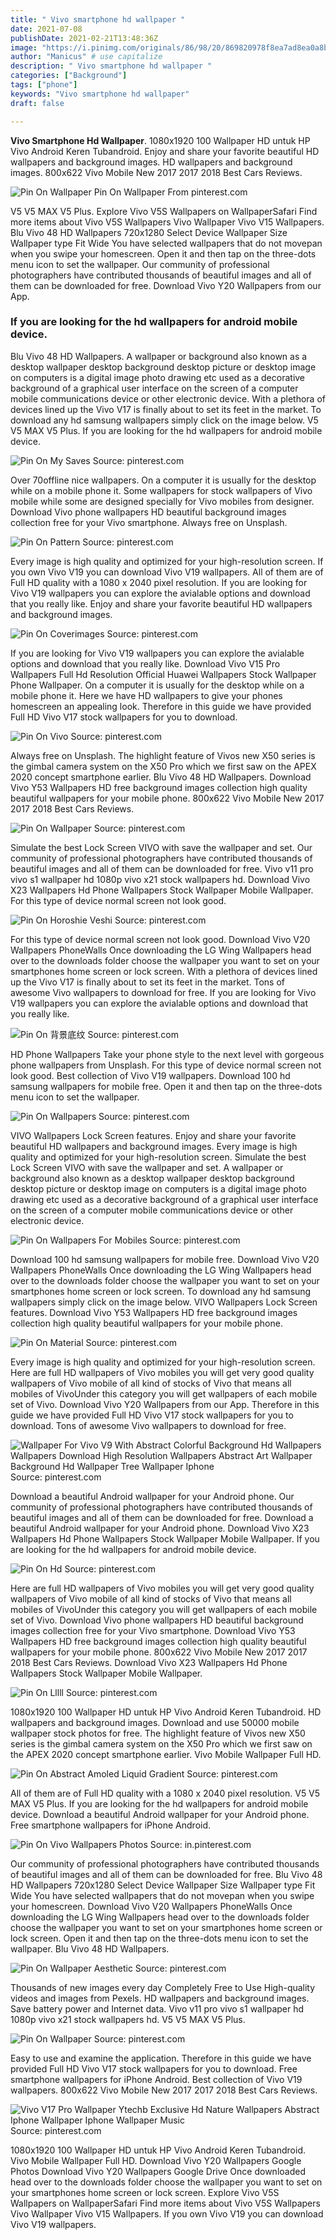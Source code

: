 ```yaml
---
title: " Vivo smartphone hd wallpaper "
date: 2021-07-08
publishDate: 2021-02-21T13:48:36Z
image: "https://i.pinimg.com/originals/86/98/20/869820978f8ea7ad8ea0a8b8f4a854e0.png"
author: "Manicus" # use capitalize
description: " Vivo smartphone hd wallpaper "
categories: ["Background"]
tags: ["phone"]
keywords: "Vivo smartphone hd wallpaper"
draft: false

---
```



**Vivo Smartphone Hd Wallpaper**. 1080x1920 100 Wallpaper HD untuk HP Vivo Android Keren Tubandroid. Enjoy and share your favorite beautiful HD wallpapers and background images. HD wallpapers and background images. 800x622 Vivo Mobile New 2017 2017 2018 Best Cars Reviews.

![Pin On Wallpaper](https://i.pinimg.com/originals/76/38/d0/7638d0bdc4189682e772730046a21b2b.jpg "Pin On Wallpaper")
Pin On Wallpaper From pinterest.com


V5 V5 MAX V5 Plus. Explore Vivo V5S Wallpapers on WallpaperSafari Find more items about Vivo V5S Wallpapers Vivo Wallpaper Vivo V15 Wallpapers. Blu Vivo 48 HD Wallpapers 720x1280 Select Device Wallpaper Size Wallpaper type Fit Wide You have selected wallpapers that do not movepan when you swipe your homescreen. Open it and then tap on the three-dots menu icon to set the wallpaper. Our community of professional photographers have contributed thousands of beautiful images and all of them can be downloaded for free. Download Vivo Y20 Wallpapers from our App.

### If you are looking for the hd wallpapers for android mobile device.

Blu Vivo 48 HD Wallpapers. A wallpaper or background also known as a desktop wallpaper desktop background desktop picture or desktop image on computers is a digital image photo drawing etc used as a decorative background of a graphical user interface on the screen of a computer mobile communications device or other electronic device. With a plethora of devices lined up the Vivo V17 is finally about to set its feet in the market. To download any hd samsung wallpapers simply click on the image below. V5 V5 MAX V5 Plus. If you are looking for the hd wallpapers for android mobile device.


![Pin On My Saves](https://i.pinimg.com/originals/01/59/da/0159da0f2e034ceb4400c2b7ae8866a6.jpg "Pin On My Saves")
Source: pinterest.com

Over 70offline nice wallpapers. On a computer it is usually for the desktop while on a mobile phone it. Some wallpapers for stock wallpapers of Vivo mobile while some are designed specially for Vivo mobiles from designer. Download Vivo phone wallpapers HD beautiful background images collection free for your Vivo smartphone. Always free on Unsplash.

![Pin On Pattern](https://i.pinimg.com/originals/89/75/c8/8975c8a43992a2264d0cd56e6022cc16.png "Pin On Pattern")
Source: pinterest.com

Every image is high quality and optimized for your high-resolution screen. If you own Vivo V19 you can download Vivo V19 wallpapers. All of them are of Full HD quality with a 1080 x 2040 pixel resolution. If you are looking for Vivo V19 wallpapers you can explore the avialable options and download that you really like. Enjoy and share your favorite beautiful HD wallpapers and background images.

![Pin On Coverimages](https://i.pinimg.com/originals/2d/75/0d/2d750d3d0c9e4ae5336bfe8e4b5a72e7.png "Pin On Coverimages")
Source: pinterest.com

If you are looking for Vivo V19 wallpapers you can explore the avialable options and download that you really like. Download Vivo V15 Pro Wallpapers Full Hd Resolution Official Huawei Wallpapers Stock Wallpaper Phone Wallpaper. On a computer it is usually for the desktop while on a mobile phone it. Here we have HD wallpapers to give your phones homescreen an appealing look. Therefore in this guide we have provided Full HD Vivo V17 stock wallpapers for you to download.

![Pin On Vivo](https://i.pinimg.com/originals/d0/7b/47/d07b47fde3246300f12465931afec9c2.jpg "Pin On Vivo")
Source: pinterest.com

Always free on Unsplash. The highlight feature of Vivos new X50 series is the gimbal camera system on the X50 Pro which we first saw on the APEX 2020 concept smartphone earlier. Blu Vivo 48 HD Wallpapers. Download Vivo Y53 Wallpapers HD free background images collection high quality beautiful wallpapers for your mobile phone. 800x622 Vivo Mobile New 2017 2017 2018 Best Cars Reviews.

![Pin On Wallpaper](https://i.pinimg.com/originals/76/38/d0/7638d0bdc4189682e772730046a21b2b.jpg "Pin On Wallpaper")
Source: pinterest.com

Simulate the best Lock Screen VIVO with save the wallpaper and set. Our community of professional photographers have contributed thousands of beautiful images and all of them can be downloaded for free. Vivo v11 pro vivo s1 wallpaper hd 1080p vivo x21 stock wallpapers hd. Download Vivo X23 Wallpapers Hd Phone Wallpapers Stock Wallpaper Mobile Wallpaper. For this type of device normal screen not look good.

![Pin On Horoshie Veshi](https://i.pinimg.com/originals/62/a7/71/62a771f5955b6671ca6516e5ebfd8119.png "Pin On Horoshie Veshi")
Source: pinterest.com

For this type of device normal screen not look good. Download Vivo V20 Wallpapers PhoneWalls Once downloading the LG Wing Wallpapers head over to the downloads folder choose the wallpaper you want to set on your smartphones home screen or lock screen. With a plethora of devices lined up the Vivo V17 is finally about to set its feet in the market. Tons of awesome Vivo wallpapers to download for free. If you are looking for Vivo V19 wallpapers you can explore the avialable options and download that you really like.

![Pin On 背景底纹](https://i.pinimg.com/originals/7b/01/ee/7b01eeacc264155fb664a79b03bae3fb.png "Pin On 背景底纹")
Source: pinterest.com

HD Phone Wallpapers Take your phone style to the next level with gorgeous phone wallpapers from Unsplash. For this type of device normal screen not look good. Best collection of Vivo V19 wallpapers. Download 100 hd samsung wallpapers for mobile free. Open it and then tap on the three-dots menu icon to set the wallpaper.

![Pin On Wallpapers](https://i.pinimg.com/736x/67/6c/e3/676ce369114e1cc6ae4960e0ac5c4d2f.jpg "Pin On Wallpapers")
Source: pinterest.com

VIVO Wallpapers Lock Screen features. Enjoy and share your favorite beautiful HD wallpapers and background images. Every image is high quality and optimized for your high-resolution screen. Simulate the best Lock Screen VIVO with save the wallpaper and set. A wallpaper or background also known as a desktop wallpaper desktop background desktop picture or desktop image on computers is a digital image photo drawing etc used as a decorative background of a graphical user interface on the screen of a computer mobile communications device or other electronic device.

![Pin On Wallpapers For Mobiles](https://i.pinimg.com/originals/aa/d4/3a/aad43a4e9fcd6fb3f0974791f2c31daf.png "Pin On Wallpapers For Mobiles")
Source: pinterest.com

Download 100 hd samsung wallpapers for mobile free. Download Vivo V20 Wallpapers PhoneWalls Once downloading the LG Wing Wallpapers head over to the downloads folder choose the wallpaper you want to set on your smartphones home screen or lock screen. To download any hd samsung wallpapers simply click on the image below. VIVO Wallpapers Lock Screen features. Download Vivo Y53 Wallpapers HD free background images collection high quality beautiful wallpapers for your mobile phone.

![Pin On Material](https://i.pinimg.com/originals/e1/15/71/e11571173ab2795730f9ac19be95c976.png "Pin On Material")
Source: pinterest.com

Every image is high quality and optimized for your high-resolution screen. Here are full HD wallpapers of Vivo mobiles you will get very good quality wallpapers of Vivo mobile of all kind of stocks of Vivo that means all mobiles of VivoUnder this category you will get wallpapers of each mobile set of Vivo. Download Vivo Y20 Wallpapers from our App. Therefore in this guide we have provided Full HD Vivo V17 stock wallpapers for you to download. Tons of awesome Vivo wallpapers to download for free.

![Wallpaper For Vivo V9 With Abstract Colorful Background Hd Wallpapers Wallpapers Download High Resolution Wallpapers Abstract Art Wallpaper Background Hd Wallpaper Tree Wallpaper Iphone](https://i.pinimg.com/564x/96/79/e6/9679e6b262669b3a55ab97dac4f939be.jpg "Wallpaper For Vivo V9 With Abstract Colorful Background Hd Wallpapers Wallpapers Download High Resolution Wallpapers Abstract Art Wallpaper Background Hd Wallpaper Tree Wallpaper Iphone")
Source: pinterest.com

Download a beautiful Android wallpaper for your Android phone. Our community of professional photographers have contributed thousands of beautiful images and all of them can be downloaded for free. Download a beautiful Android wallpaper for your Android phone. Download Vivo X23 Wallpapers Hd Phone Wallpapers Stock Wallpaper Mobile Wallpaper. If you are looking for the hd wallpapers for android mobile device.

![Pin On Hd](https://i.pinimg.com/474x/c5/79/bf/c579bf00db651b07f08636982d339896.jpg "Pin On Hd")
Source: pinterest.com

Here are full HD wallpapers of Vivo mobiles you will get very good quality wallpapers of Vivo mobile of all kind of stocks of Vivo that means all mobiles of VivoUnder this category you will get wallpapers of each mobile set of Vivo. Download Vivo phone wallpapers HD beautiful background images collection free for your Vivo smartphone. Download Vivo Y53 Wallpapers HD free background images collection high quality beautiful wallpapers for your mobile phone. 800x622 Vivo Mobile New 2017 2017 2018 Best Cars Reviews. Download Vivo X23 Wallpapers Hd Phone Wallpapers Stock Wallpaper Mobile Wallpaper.

![Pin On Lllll](https://i.pinimg.com/originals/89/8e/5f/898e5f80defd23c19dd5e01ac4b88b96.jpg "Pin On Lllll")
Source: pinterest.com

1080x1920 100 Wallpaper HD untuk HP Vivo Android Keren Tubandroid. HD wallpapers and background images. Download and use 50000 mobile wallpaper stock photos for free. The highlight feature of Vivos new X50 series is the gimbal camera system on the X50 Pro which we first saw on the APEX 2020 concept smartphone earlier. Vivo Mobile Wallpaper Full HD.

![Pin On Abstract Amoled Liquid Gradient](https://i.pinimg.com/originals/6b/d6/8b/6bd68b14d6bed86fd4bc091a208c9e18.jpg "Pin On Abstract Amoled Liquid Gradient")
Source: pinterest.com

All of them are of Full HD quality with a 1080 x 2040 pixel resolution. V5 V5 MAX V5 Plus. If you are looking for the hd wallpapers for android mobile device. Download a beautiful Android wallpaper for your Android phone. Free smartphone wallpapers for iPhone Android.

![Pin On Vivo Wallpapers Photos](https://i.pinimg.com/originals/df/6e/57/df6e571813863554dd924aa7b98e40a2.jpg "Pin On Vivo Wallpapers Photos")
Source: in.pinterest.com

Our community of professional photographers have contributed thousands of beautiful images and all of them can be downloaded for free. Blu Vivo 48 HD Wallpapers 720x1280 Select Device Wallpaper Size Wallpaper type Fit Wide You have selected wallpapers that do not movepan when you swipe your homescreen. Download Vivo V20 Wallpapers PhoneWalls Once downloading the LG Wing Wallpapers head over to the downloads folder choose the wallpaper you want to set on your smartphones home screen or lock screen. Open it and then tap on the three-dots menu icon to set the wallpaper. Blu Vivo 48 HD Wallpapers.

![Pin On Wallpaper Aesthetic](https://i.pinimg.com/originals/cd/45/8a/cd458ac2c64685f689db78ff73cf4696.png "Pin On Wallpaper Aesthetic")
Source: pinterest.com

Thousands of new images every day Completely Free to Use High-quality videos and images from Pexels. HD wallpapers and background images. Save battery power and Internet data. Vivo v11 pro vivo s1 wallpaper hd 1080p vivo x21 stock wallpapers hd. V5 V5 MAX V5 Plus.

![Pin On Wallpaper](https://i.pinimg.com/originals/6f/83/a3/6f83a3c8d095979a4c2274012ef18da5.jpg "Pin On Wallpaper")
Source: pinterest.com

Easy to use and examine the application. Therefore in this guide we have provided Full HD Vivo V17 stock wallpapers for you to download. Free smartphone wallpapers for iPhone Android. Best collection of Vivo V19 wallpapers. 800x622 Vivo Mobile New 2017 2017 2018 Best Cars Reviews.

![Vivo V17 Pro Wallpaper Ytechb Exclusive Hd Nature Wallpapers Abstract Iphone Wallpaper Iphone Wallpaper Music](https://i.pinimg.com/originals/86/98/20/869820978f8ea7ad8ea0a8b8f4a854e0.png "Vivo V17 Pro Wallpaper Ytechb Exclusive Hd Nature Wallpapers Abstract Iphone Wallpaper Iphone Wallpaper Music")
Source: pinterest.com

1080x1920 100 Wallpaper HD untuk HP Vivo Android Keren Tubandroid. Vivo Mobile Wallpaper Full HD. Download Vivo Y20 Wallpapers Google Photos Download Vivo Y20 Wallpapers Google Drive Once downloaded head over to the downloads folder choose the wallpaper you want to set on your smartphones home screen or lock screen. Explore Vivo V5S Wallpapers on WallpaperSafari Find more items about Vivo V5S Wallpapers Vivo Wallpaper Vivo V15 Wallpapers. If you own Vivo V19 you can download Vivo V19 wallpapers.

